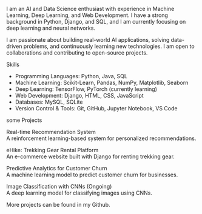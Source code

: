 I am an AI and Data Science enthusiast with experience in Machine Learning, Deep Learning, and Web Development. I have a strong background in Python, Django, and SQL, and I am currently focusing on deep learning and neural networks.  

I am passionate about building real-world AI applications, solving data-driven problems, and continuously learning new technologies. I am open to collaborations and contributing to open-source projects.  


 Skills  

- Programming Languages: Python, Java, SQL  
- Machine Learning: Scikit-Learn, Pandas, NumPy, Matplotlib, Seaborn  
- Deep Learning: TensorFlow, PyTorch (currently learning)  
- Web Development: Django, HTML, CSS, JavaScript  
- Databases: MySQL, SQLite  
- Version Control & Tools: Git, GitHub, Jupyter Notebook, VS Code  

some Projects  

 Real-time Recommendation System  
A reinforcement learning-based system for personalized recommendations.  

eHike: Trekking Gear Rental Platform  
An e-commerce website built with Django for renting trekking gear.  

 Predictive Analytics for Customer Churn  
A machine learning model to predict customer churn for businesses.  

 Image Classification with CNNs (Ongoing)  
A deep learning model for classifying images using CNNs.  

More projects can be found in my Github.
